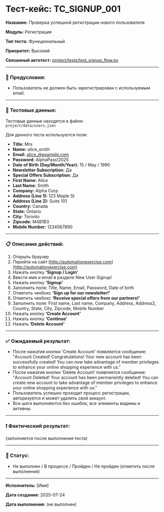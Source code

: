 # Тест-кейс: TC_SIGNUP_001

**Название:** Проверка успешной регистрации нового пользователя

**Модуль:** Регистрация

**Тип теста:** Функциональный

**Приоритет:** Высокий

**Связанный автотест:** [project/tests/test_signup_flow.py](/project/tests/test_signup_flow.py)

---

### 🔧 Предусловия:
- Пользователь не должен быть зарегистрирован с используемым email.

---

### 🧪 Тестовые данные:

Тестовые данные находятся в файле:  
`project/data/users.json`

Для данного теста используются поля:
- **Title:** Mrs  
- **Name:** alice_smith  
- **Email:** alice_@example.com  
- **Password:** AlphaPass!2025  
- **Date of Birth (Day/Month/Year):** 15 / May / 1990  
- **Newsletter Subscription:** Да  
- **Special Offers Subscription:** Да  
- **First Name:** Alice  
- **Last Name:** Smith  
- **Company:** Alpha Corp  
- **Address (Line 1):** 123 Maple St  
- **Address (Line 2):** Suite 101  
- **Country:** Canada  
- **State:** Ontario  
- **City:** Toronto  
- **Zipcode:** M4B1B3  
- **Mobile Number:** 1234567890
---

### 📋 Описание действий:

1. Открыть браузер  
2. Перейти на сайт [http://automationexercise.com](http://automationexercise.com)   
3. Нажать кнопку **‘Signup / Login’**  
4. Ввести имя и email в разделе New User Signup!
5. Нажать кнопку **‘Signup’**  
6. Заполнить поля: Title, Name, Email, Password, Date of birth  
7. Отметить чекбокс **‘Sign up for our newsletter!’**  
8. Отметить чекбокс **‘Receive special offers from our partners!’**  
9. Заполнить поля: First name, Last name, Company, Address, Address2, Country, State, City, Zipcode, Mobile Number  
10. Нажать кнопку **‘Create Account’**  
11. Нажать кнопку **‘Continue’**  
12. Нажать **‘Delete Account’**  

---

### ✅ Ожидаемый результат:
- После нажатия кнопки ‘Create Account’ появляется сообщение:
"Account Created! Congratulations! Your new account has been successfully created! You can now take advantage of member privileges to enhance your online shopping experience with us."
- После нажатия кнопки ‘Delete Account’ появляется сообщение:
"Account Deleted! Your account has been permanently deleted! You can create new account to take advantage of member privileges to enhance your online shopping experience with us."
- Пользователь успешно проходит процесс регистрации, авторизуется и может удалить свой аккаунт.
- Все шаги выполняются без ошибок, все элементы видимы и активны.

---

### ❗ Фактический результат:
(заполняется после выполнения теста)

---

### 📌 Статус:
- Не выполнен / В процессе / Пройден / Не пройден (отметить после выполнения)

---

**Исполнитель:** [Имя]

**Дата создания:** 2025-07-24

**Дата выполнения:** (не выполнен)
